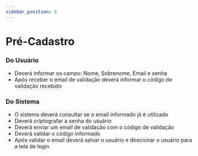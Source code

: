 ```yaml
---
sidebar_position: 0
---
```


# Pré-Cadastro

### Do Usuário
- Deverá informar os campo: Nome, Sobrenome, Email e senha 
- Após receber o email de validação deverá informar o código de validação recebido
 
### Do Sistema
- O sistema deverá consultar se o email informado já é utilizado
- Deverá criptografar a senha do usuário
- Deverá enviar um email de validação com o código de validação
- Deverá validar o código informado
- Após validar o email deverá salvar o usuário e direcionar o usuário para a tela de login
